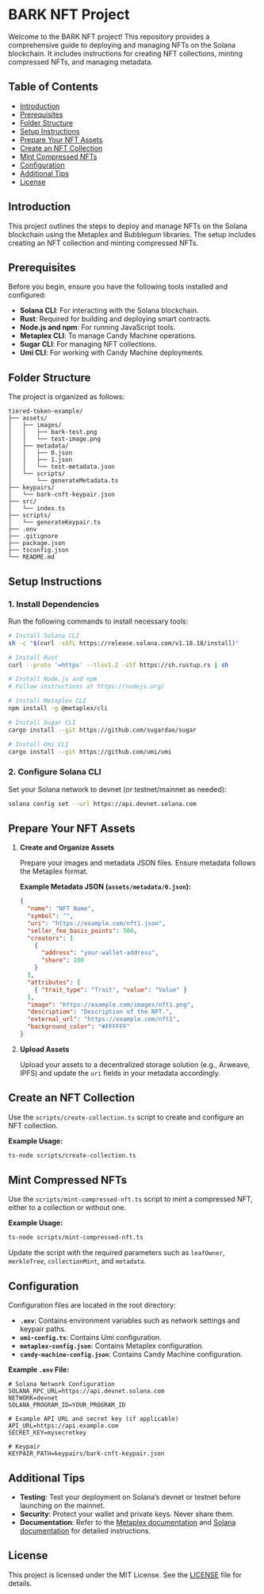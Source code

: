 # BARK NFT Project

Welcome to the BARK NFT project! This repository provides a comprehensive guide to deploying and managing NFTs on the Solana blockchain. It includes instructions for creating NFT collections, minting compressed NFTs, and managing metadata.

## Table of Contents

- [Introduction](#introduction)
- [Prerequisites](#prerequisites)
- [Folder Structure](#folder-structure)
- [Setup Instructions](#setup-instructions)
- [Prepare Your NFT Assets](#prepare-your-nft-assets)
- [Create an NFT Collection](#create-an-nft-collection)
- [Mint Compressed NFTs](#mint-compressed-nfts)
- [Configuration](#configuration)
- [Additional Tips](#additional-tips)
- [License](#license)

## Introduction

This project outlines the steps to deploy and manage NFTs on the Solana blockchain using the Metaplex and Bubblegum libraries. The setup includes creating an NFT collection and minting compressed NFTs.

## Prerequisites

Before you begin, ensure you have the following tools installed and configured:

- **Solana CLI**: For interacting with the Solana blockchain.
- **Rust**: Required for building and deploying smart contracts.
- **Node.js and npm**: For running JavaScript tools.
- **Metaplex CLI**: To manage Candy Machine operations.
- **Sugar CLI**: For managing NFT collections.
- **Umi CLI**: For working with Candy Machine deployments.

## Folder Structure

The project is organized as follows:

```
tiered-token-example/
├── assets/
│   ├── images/
│   │   ├── bark-test.png
│   │   └── test-image.png
│   ├── metadata/
│   │   ├── 0.json
│   │   ├── 1.json
│   │   └── test-metadata.json
│   └── scripts/
│       └── generateMetadata.ts
├── keypairs/
│   └── bark-cnft-keypair.json
├── src/
│   └── index.ts
├── scripts/
│   └── generateKeypair.ts
├── .env
├── .gitignore
├── package.json
├── tsconfig.json
└── README.md
```

## Setup Instructions

### 1. Install Dependencies

Run the following commands to install necessary tools:

```sh
# Install Solana CLI
sh -c "$(curl -sSfL https://release.solana.com/v1.18.18/install)"

# Install Rust
curl --proto '=https' --tlsv1.2 -sSf https://sh.rustup.rs | sh

# Install Node.js and npm
# Follow instructions at https://nodejs.org/

# Install Metaplex CLI
npm install -g @metaplex/cli

# Install Sugar CLI
cargo install --git https://github.com/sugardao/sugar

# Install Umi CLI
cargo install --git https://github.com/umi/umi
```

### 2. Configure Solana CLI

Set your Solana network to devnet (or testnet/mainnet as needed):

```sh
solana config set --url https://api.devnet.solana.com
```

## Prepare Your NFT Assets

1. **Create and Organize Assets**

   Prepare your images and metadata JSON files. Ensure metadata follows the Metaplex format.

   **Example Metadata JSON (`assets/metadata/0.json`):**

   ```json
   {
     "name": "NFT Name",
     "symbol": "",
     "uri": "https://example.com/nft1.json",
     "seller_fee_basis_points": 500,
     "creators": [
       {
         "address": "your-wallet-address",
         "share": 100
       }
     ],
     "attributes": [
       { "trait_type": "Trait", "value": "Value" }
     ],
     "image": "https://example.com/images/nft1.png",
     "description": "Description of the NFT.",
     "external_url": "https://example.com/nft1",
     "background_color": "#FFFFFF"
   }
   ```

2. **Upload Assets**

   Upload your assets to a decentralized storage solution (e.g., Arweave, IPFS) and update the `uri` fields in your metadata accordingly.

## Create an NFT Collection

Use the `scripts/create-collection.ts` script to create and configure an NFT collection.

**Example Usage:**

```sh
ts-node scripts/create-collection.ts
```

## Mint Compressed NFTs

Use the `scripts/mint-compressed-nft.ts` script to mint a compressed NFT, either to a collection or without one.

**Example Usage:**

```sh
ts-node scripts/mint-compressed-nft.ts
```

Update the script with the required parameters such as `leafOwner`, `merkleTree`, `collectionMint`, and `metadata`.

## Configuration

Configuration files are located in the root directory:

- **`.env`**: Contains environment variables such as network settings and keypair paths.
- **`umi-config.ts`**: Contains Umi configuration.
- **`metaplex-config.json`**: Contains Metaplex configuration.
- **`candy-machine-config.json`**: Contains Candy Machine configuration.

**Example `.env` File:**

```dotenv
# Solana Network Configuration
SOLANA_RPC_URL=https://api.devnet.solana.com
NETWORK=devnet
SOLANA_PROGRAM_ID=YOUR_PROGRAM_ID

# Example API URL and secret key (if applicable)
API_URL=https://api.example.com
SECRET_KEY=mysecretkey

# Keypair
KEYPAIR_PATH=keypairs/bark-cnft-keypair.json
```

## Additional Tips

- **Testing**: Test your deployment on Solana’s devnet or testnet before launching on the mainnet.
- **Security**: Protect your wallet and private keys. Never share them.
- **Documentation**: Refer to the [Metaplex documentation](https://docs.metaplex.com/) and [Solana documentation](https://docs.solana.com/) for detailed instructions.

## License

This project is licensed under the MIT License. See the [LICENSE](LICENSE) file for details.